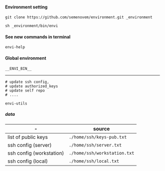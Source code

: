 #### Environment setting

```
git clone https://github.com/semenovem/environment.git _environment

sh _environment/bin/envi
```  

#### See new commands in terminal

`envi-help`

#### Global environment
```
__ENVI_BIN__
```
---------------------------------------------------------

```
# update ssh config, 
# update authorized_keys
# update self repo 
# ....

envi-utils
```  

##### data

| -                        | source                       |
|--------------------------|------------------------------|
| list of public keys      | `./home/ssh/keys-pub.txt`    |
| ssh config (server)      | `./home/ssh/server.txt`      |
| ssh config (workstation) | `./home/ssh/workstation.txt` |
| ssh config (local)       | `./home/ssh/local.txt`       |


